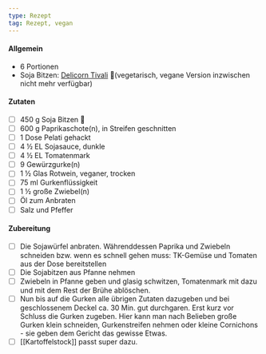 ```yaml
---
type: Rezept
tag: Rezept, vegan
---
```


#### Allgemein
- 6 Portionen
- Soja Bitzen: [Delicorn Tivali](https://www.coop.ch/de/lebensmittel/fruechte-gemuese/pflanzliche-alternativen-zu-fleisch/delicorn-tivall-vegetarisch-geschnetzeltes/p/4184522?context=search&trackingtoken=searchrelevanz%7Carea1%7CA%7CSearchrelevanz%7CSearchrelevanz_U2P%7CU2P) 🥚(vegetarisch, vegane Version inzwischen nicht mehr verfügbar)

#### Zutaten
- [ ] 450 g Soja Bitzen 🥚
- [ ] 600 g Paprikaschote(n), in Streifen geschnitten
- [ ] 1 Dose Pelati gehackt
- [ ] 4 ½ EL Sojasauce, dunkle
- [ ] 4 ½ EL Tomatenmark
- [ ] 9 Gewürzgurke(n)
- [ ] 1 ½ Glas Rotwein, veganer, trocken
- [ ] 75 ml Gurkenflüssigkeit
- [ ] 1 ½ große Zwiebel(n)
- [ ] Öl zum Anbraten
- [ ] Salz und Pfeffer

#### Zubereitung
- [ ] Die Sojawürfel anbraten. Währenddessen Paprika und Zwiebeln schneiden bzw. wenn es schnell gehen muss: TK-Gemüse und Tomaten aus der Dose bereitstellen
- [ ] Die Sojabitzen aus Pfanne nehmen
- [ ] Zwiebeln in Pfanne geben und glasig schwitzen, Tomatenmark mit dazu und mit dem Rest der Brühe ablöschen.
- [ ] Nun bis auf die Gurken alle übrigen Zutaten dazugeben und bei geschlossenem Deckel ca. 30 Min. gut durchgaren. Erst kurz vor Schluss die Gurken zugeben. Hier kann man nach Belieben große Gurken klein schneiden, Gurkenstreifen nehmen oder kleine Cornichons - sie geben dem Gericht das gewisse Etwas. 
- [ ] [[Kartoffelstock]] passt super dazu.